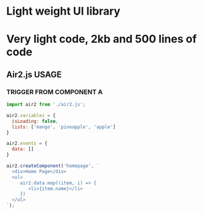 # Light weight UI library
# Very light code, 2kb and 500 lines of code
 
## Air2.js USAGE

### TRIGGER FROM COMPONENT A

```js
import air2 from './air2.js';

air2.variables = {
  isLoading: false,
  lists: ['mango', 'pineapple', 'apple']
}

air2.events = {
  data: []
}

air2.createComponent('homepage', `
  <div>Home Page</div>
  <ul>
     air2.data.map((item, i) => {
        <li>{item.name}</li>
     })
  </ul>
`);


```
